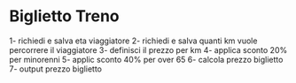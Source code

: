 Biglietto Treno
===

1- richiedi e salva eta viaggiatore 
2- richiedi e salva quanti km vuole percorrere il viaggiatore
3- definisci il prezzo per km
4- applica sconto 20% per minorenni 
5- applic sconto 40% per over 65
6- calcola prezzo biglietto
7- output prezzo biglietto
